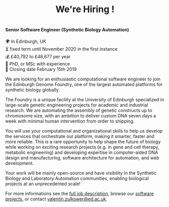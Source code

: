 
<h1 align='center'>We're Hiring !<h1>
 
#### Senior Software Engineer (Synthetic Biology Automation)

:earth_africa: In Edinburgh, UK <br/>
:hourglass_flowing_sand: fixed term until November 2020 in the first instance <br/>
:moneybag: £40,792 to £48,677 per year <br/>
:scroll: PhD, or MSc with experience <br/>
:date: Closing date February 15th 2019 <br/>

We are looking for an enthusiastic computational software engineer to join the Edinburgh Genome Foundry, one of the largest automated platforms for synthetic biology globally.

The Foundry is a unique facility at the University of Edinburgh specialized in large-scale genetic engineering projects for academic and industrial research. We are automating the assembly of genetic constructs up to chromosome size, with an ambition to deliver custom DNA seven days a week with minimal human intervention from order to shipping.

You will use your computational and organizational skills to help us develop the services that orchestrate our platform, making it smarter, faster and more reliable. This is a rare opportunity to help shape the future of biology while working on exciting research projects (e.g. in gene and cell therapy, metabolic engineering) and developing expertise in computer-aided DNA design and manufacturing, software architecture for automation, and web development.

Your work will be mainly open-source and have visibility in the Synthetic Biology and Laboratory Automation communities, enabling biological projects at an unprecedented scale!

For more informations see the [full job description](https://www.vacancies.ed.ac.uk/pls/corehrrecruit/erq_jobspec_version_4.jobspec?p_id=046558), browse our [software projects]( https://edinburgh-genome-foundry.github.io/), or contact [valentin.zulkower@ed.ac.uk](mailto:valentin.zulkower@ed.ac.uk).


<!-- We have no open position at the moment but we are always happy to hear about
people interested in writing software for Synthetic Biology and lab automation,
so don't hesitate to get in touch any time !

Our next positions will be advertized on this page. -->